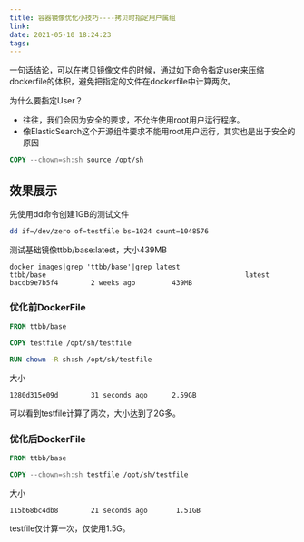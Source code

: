```yaml
---
title: 容器镜像优化小技巧----拷贝时指定用户属组
link:
date: 2021-05-10 18:24:23
tags:
---
```


一句话结论，可以在拷贝镜像文件的时候，通过如下命令指定user来压缩dockerfile的体积，避免把指定的文件在dockerfile中计算两次。

为什么要指定User？

- 往往，我们会因为安全的要求，不允许使用root用户运行程序。
- 像ElasticSearch这个开源组件要求不能用root用户运行，其实也是出于安全的原因

```dockerfile
COPY --chown=sh:sh source /opt/sh
```

## 效果展示

先使用dd命令创建1GB的测试文件

```bash
dd if=/dev/zero of=testfile bs=1024 count=1048576
```

测试基础镜像ttbb/base:latest，大小439MB

```
docker images|grep 'ttbb/base'|grep latest
ttbb/base                                                 latest                 bacdb9e7b5f4        2 weeks ago         439MB
```

### 优化前DockerFile

```dockerfile
FROM ttbb/base

COPY testfile /opt/sh/testfile

RUN chown -R sh:sh /opt/sh/testfile
```

大小

```
1280d315e09d        31 seconds ago      2.59GB
```

可以看到testfile计算了两次，大小达到了2G多。

### 优化后DockerFile

```dockerfile
FROM ttbb/base

COPY --chown=sh:sh testfile /opt/sh/testfile
```

大小

```
115b68bc4db8        21 seconds ago       1.51GB
```

testfile仅计算一次，仅使用1.5G。
